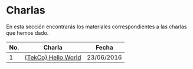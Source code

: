 # Charlas

En esta sección encontrarás los materiales correspondientes a las charlas que hemos dado.

No. | Charla | Fecha |
------------ | ------------ | ------------ |
1 | [{TekCo} Hello World](https://github.com/TelerikColombia/Talks/tree/master/Tekco-Hello-World) | 23/06/2016
